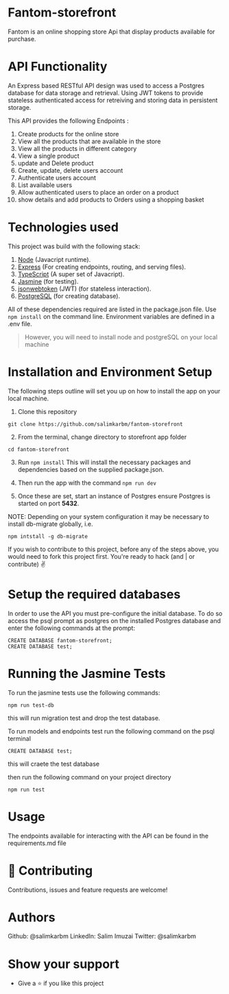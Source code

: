 # Fantom-storefront
Fantom is an online shopping store Api that display products available for purchase.

# API Functionality
An Express based RESTful API design was used to access a Postgres database for data storage and retrieval.
Using JWT tokens to provide stateless authenticated access for retreiving and storing data in persistent storage.

This API provides the following Endpoints :

1.  Create products for the online store
2.  View all the products that are available in the store
3.  View all the products in different category
4.  View a single product
5.  update and Delete product 
6.  Create, update, delete users account
7.  Authenticate users account
8.  List available users
9.  Allow authenticated users to place an order on a product
10. show details and add products to Orders using a shopping basket


# Technologies used

This project was build with the following stack:

1. [Node](https://nodejs.org/en/) (Javacript runtime).
2. [Express](https://expressjs.com/) (For creating endpoints, routing, and serving files).
3. [TypeScript](https://www.typescriptlang.org/) (A super set of Javacript).
4. [Jasmine](https://jasmine.github.io/pages/docs_home.html) (for testing).
5. [jsonwebtoken](https://jwt.io/) (JWT) (for stateless interaction).
6. [PostgreSQL](https://www.postgresql.org/) (for creating database).

All of these dependencies required are listed in the package.json file. Use `npm install` on the command line. Environment variables are defined in a .env file.

> However, you will need to install node and postgreSQL on your local machine


# Installation and Environment Setup

The following steps outline will set you up on how to install the app on your local machine.

1. Clone this repository 

```
git clone https://github.com/salimkarbm/fantom-storefront
```
2. From the terminal, change directory to storefront app folder 

```
cd fantom-storefront
```
3. Run `npm install` This will install the necessary packages and dependencies based on the supplied package.json.

4. Then run the app with the command `npm run dev`

5. Once these are set, start an instance of Postgres ensure Postgres is started on port **5432**.

NOTE: Depending on your system configuration it may be necessary to install db-migrate globally, i.e.

```
npm intstall -g db-migrate
```

If you wish to contribute to this project, before any of the steps above, you would need to fork this project first. You're ready to hack (and | or contribute) :v:

# Setup the required databases

In order to use the API you must pre-configure the initial database. To do so access the psql prompt as postgres on the installed Postgres database and enter the following commands at the prompt:

```
CREATE DATABASE fantom-storefront;
CREATE DATABASE test;

```

# Running the Jasmine Tests

To run the jasmine tests use the following commands:

```
npm run test-db
```
this will run migration test and drop the test database.

To run models and endpoints test run the following command on the psql terminal

```
CREATE DATABASE test;
```
this will craete the test database 


then run the following command on your project directory

```
npm run test
```

# Usage

The endpoints available for interacting with the API can be found in the requirements.md file

# :handshake: Contributing
Contributions, issues and feature requests are welcome!

# Authors

Github: @salimkarbm
LinkedIn: Salim Imuzai
Twitter: @salimkarbm

# Show your support

   - Give a :star: if you like this project